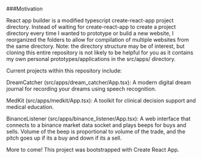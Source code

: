 ###Motivation 


React app builder is a modified typescript create-react-app project directory. Instead of waiting for create-react-app to create a project directory every time I wanted to prototype or build a new website, I reorganized the folders to allow for compilation of multiple websites from the same directory. Note: the directory structure may be of interest, but cloning this entire repository is not likely to be helpful for you as it contains my own personal prototypes/applications in the src/apps/ directory.

Current projects within this repository include:

DreamCatcher (src/apps/dream_catcher/App.tsx):
A modern digital dream journal for recording your dreams using speech recognition.

MedKit (src/apps/medkit/App.tsx):
A toolkit for clinical decision support and medical education.

BinanceListener (src/apps/binance_listener/App.tsx):
A web interface that connects to a binance market data socket and plays beeps for buys and sells. Volume of the beep is proportional to volume of the trade, and the pitch goes up if its a buy and down if its a sell.

More to come!
This project was bootstrapped with Create React App.